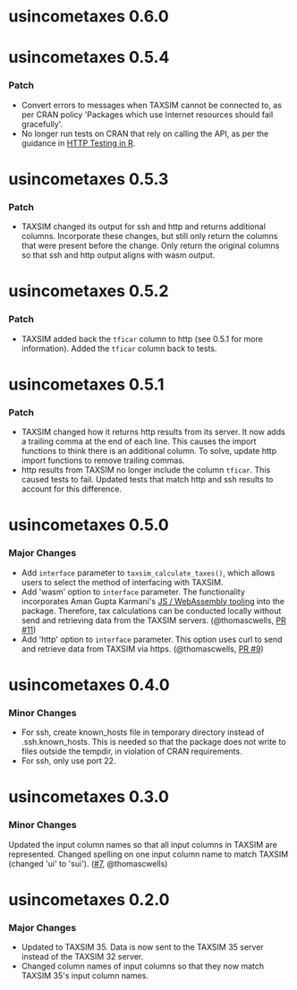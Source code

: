 # usincometaxes 0.6.0

# usincometaxes 0.5.4

### Patch

- Convert errors to messages when TAXSIM cannot be connected to, as per CRAN policy 'Packages which use Internet resources should fail gracefully'.
- No longer run tests on CRAN that rely on calling the API, as per the guidance in [HTTP Testing in R](https://books.ropensci.org/http-testing/graceful.html).

# usincometaxes 0.5.3

### Patch

- TAXSIM changed its output for ssh and http and returns additional columns. Incorporate these changes,
but still only return the columns that were present before the change. Only return the original columns
so that ssh and http output aligns with wasm output.

# usincometaxes 0.5.2

### Patch

- TAXSIM added back the `tficar` column to http (see 0.5.1 for more information). Added the `tficar` column back to tests. 

# usincometaxes 0.5.1

### Patch

- TAXSIM changed how it returns http results from its server. It now adds a trailing comma at the end of each line. This causes the import functions to think there is an additional column. To solve, update http import functions to remove trailing commas.
- http results from TAXSIM no longer include the column `tficar`. This caused tests to fail. Updated tests that match http and ssh results to account for this difference.

# usincometaxes 0.5.0

### Major Changes

- Add `interface` parameter to `taxsim_calculate_taxes()`, which allows users to select the method of interfacing with TAXSIM.
- Add 'wasm' option to `interface` parameter. The functionality incorporates Aman Gupta Karmani's  [JS / WebAssembly tooling](https://github.com/tmm1/taxsim.js) into the package.  Therefore, tax calculations can be conducted locally without send and retrieving data from the TAXSIM servers. (@thomascwells, [PR #11](https://github.com/shanejorr/usincometaxes/pull/11))
- Add 'http' option to `interface` parameter. This option uses curl to send and retrieve data from TAXSIM via https. (@thomascwells, [PR #9](https://github.com/shanejorr/usincometaxes/pull/9))

# usincometaxes 0.4.0

### Minor Changes

- For ssh, create known_hosts file in temporary directory instead of .ssh.known_hosts. This is needed so that the package does not write to files outside the tempdir, in violation of CRAN requirements.
- For ssh, only use port 22.

# usincometaxes 0.3.0

### Minor Changes

Updated the input column names so that all input columns in TAXSIM are represented. 
Changed spelling on one input column name to match TAXSIM (changed 'ui' to 'sui'). ([#7](https://github.com/shanejorr/usincometaxes/pull/7), @thomascwells)

# usincometaxes 0.2.0

### Major Changes

- Updated to TAXSIM 35. Data is now sent to the TAXSIM 35 server instead of the TAXSIM 32 server.
- Changed column names of input columns so that they now match TAXSIM 35's input column names.
